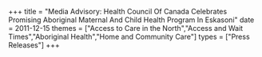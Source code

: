 +++
title = "Media Advisory: Health Council Of Canada Celebrates Promising Aboriginal Maternal And Child Health Program In Eskasoni"
date = 2011-12-15
themes = ["Access to Care in the North","Access and Wait Times","Aboriginal Health","Home and Community Care"]
types = ["Press Releases"]
+++
